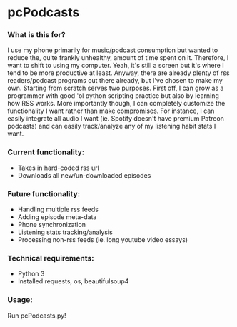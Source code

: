 # pcPodcasts

### What is this for?
I use my phone primarily for music/podcast consumption but wanted to reduce the, quite frankly unhealthy, amount of time spent on it. Therefore, I want to shift to using my computer. Yeah, it's still a screen but it's where I tend to be more productive at least. Anyway, there are already plenty of rss readers/podcast programs out there already, but I've chosen to make my own. Starting from scratch serves two purposes. First off, I can grow as a programmer with good 'ol python scripting practice but also by learning how RSS works. More importantly though, I can completely customize the functionality I want rather than make compromises. For instance, I can easily integrate all audio I want (ie. Spotify doesn't have premium Patreon podcasts) and can easily track/analyze any of my listening habit stats I want.

### Current functionality:
- Takes in hard-coded rss url
- Downloads all new/un-downloaded episodes

### Future functionality:
- Handling multiple rss feeds
- Adding episode meta-data
- Phone synchronization
- Listening stats tracking/analysis
- Processing non-rss feeds (ie. long youtube video essays)

### Technical requirements:
-   Python 3
-   Installed requests, os, beautifulsoup4

### Usage:
   Run pcPodcasts.py!
